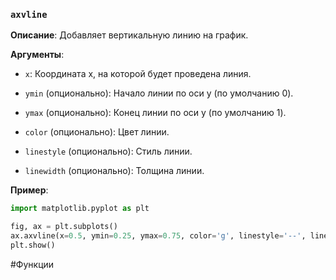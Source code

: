 ### `axvline`

**Описание**: Добавляет вертикальную линию на график.

**Аргументы**:

- `x`: Координата x, на которой будет проведена линия.
    
- `ymin` (опционально): Начало линии по оси y (по умолчанию 0).
    
- `ymax` (опционально): Конец линии по оси y (по умолчанию 1).
    
- `color` (опционально): Цвет линии.
    
- `linestyle` (опционально): Стиль линии.
    
- `linewidth` (опционально): Толщина линии.
    

**Пример**:
```python
import matplotlib.pyplot as plt

fig, ax = plt.subplots()
ax.axvline(x=0.5, ymin=0.25, ymax=0.75, color='g', linestyle='--', linewidth=2)
plt.show()
```
#Функции